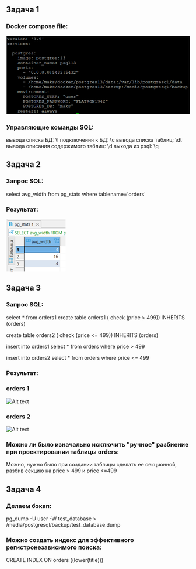 ## Задача 1
### Docker compose file:

![Alt text](https://github.com/maks1001281/devops-netology/blob/main/Home_work/6.4/docker.PNG?raw=true "Optional Title")

### Управляющие команды SQL:

вывода списка БД: \l
подключения к БД: \c 
вывода списка таблиц: \dt 
вывода описания содержимого таблиц: \d
выхода из psql: \q

## Задача 2
### Запрос SQL:

select avg_width from pg_stats where tablename='orders'

### Результат:

![Alt text](https://github.com/maks1001281/devops-netology/blob/main/Home_work/6.4/pgstats.PNG?raw=true "Optional Title")

## Задача 3
### Запрос SQL:

select * from orders1
create table orders1 (
check (price > 499))
INHERITS (orders)


create table orders2 (
check (price <= 499))
INHERITS (orders)


insert into orders1 select * from orders
where price > 499

insert into orders2 select * from orders
where price <= 499

### Результат:

### orders 1

![Alt text](https://github.com/maks1001281/devops-netology/blob/main/Home_work/6.4/orders1.PNG?raw=true "Optional Title")

### orders 2

![Alt text](https://github.com/maks1001281/devops-netology/blob/main/Home_work/6.4/orders2.PNG?raw=true "Optional Title")

### Можно ли было изначально исключить "ручное" разбиение при проектировании таблицы orders:

Можно, нужно было при создании таблицы сделать ее секционной, разбив секцию на price > 499 и price <=499

## Задача 4
### Делаем бэкап:

pg_dump -U user -W test_database > /media/postgresql/backup/test_database.dump

### Можно создать индекс для эффективного регистронезависимого поиска:

CREATE INDEX ON orders ((lower(title)))

